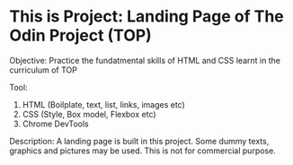 # This is Project: Landing Page of The Odin Project (TOP)

 Objective: Practice the fundatmental skills of HTML and CSS learnt in the curriculum of TOP

 Tool: 
 1) HTML (Boilplate, text, list, links, images etc)
 2) CSS (Style, Box model, Flexbox etc)
 3) Chrome DevTools

 Description:
 A landing page is built in this project. Some dummy texts, graphics and pictures may be used. This is not for commercial purpose.  
